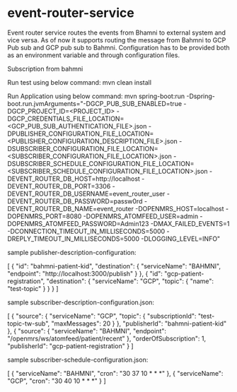 # event-router-service

Event router service routes the events from Bhamni to external system and vice versa. 
As of now it supports routing the message from Bahmni to GCP Pub sub and GCP pub sub to Bahmni.
Configuration has to be provided both as an environment variable and through configuration files.

Subscription from bahmni

Run test using below command:
mvn clean install

Run Application using below command:
mvn spring-boot:run -Dspring-boot.run.jvmArguments="-DGCP_PUB_SUB_ENABLED=true -DGCP_PROJECT_ID=<PROJECT_ID> -DGCP_CREDENTIALS_FILE_LOCATION=<GCP_PUB_SUB_AUTHENTICATION_FILE>.json -DPUBLISHER_CONFIGURATION_FILE_LOCATION=<PUBLISHER_CONFIGURATION_DESCRIPTION_FILE>.json -DSUBSCRIBER_CONFIGURATION_FILE_LOCATION=<SUBSCRIBER_CONFIGURATION_FILE_LOCATION>.json -DSUBSCRIBER_SCHEDULE_CONFIGURATION_FILE_LOCATION=<SUBSCRIBER_SCHEDULE_CONFIGURATION_FILE_LOCATION>.json -DEVENT_ROUTER_DB_HOST=http://localhost  -DEVENT_ROUTER_DB_PORT=3306 -DEVENT_ROUTER_DB_USERNAME=event_router_user -DEVENT_ROUTER_DB_PASSWORD=passw0rd -DEVENT_ROUTER_DB_NAME=event_router -DOPENMRS_HOST=localhost -DOPENMRS_PORT=8080 -DOPENMRS_ATOMFEED_USER=admin -DOPENMRS_ATOMFEED_PASSWORD=Admin123 -DMAX_FAILED_EVENTS=1 -DCONNECTION_TIMEOUT_IN_MILLISECONDS=5000 -DREPLY_TIMEOUT_IN_MILLISECONDS=5000 -DLOGGING_LEVEL=INFO"

sample publisher-description-configuration:

[
    {
        "id": "bahmni-patient-kid",
        "destination": {
        "serviceName": "BAHMNI",
        "endpoint": "http://localhost:3000/publish"
        }
    },
    {
        "id": "gcp-patient-registration",
        "destination": {
            "serviceName": "GCP",
            "topic": {
                "name": "test-topic"
            }
        }
    }
]


sample subscriber-description-configuration.json:

[
    {
        "source": {
            "serviceName": "GCP",
            "topic": {
                "subscriptionId": "test-topic-tw-sub",
                "maxMessages": 20
            }
        },
        "publisherId": "bahmni-patient-kid"
    },
    {
        "source": {
            "serviceName": "BAHMNI",
            "endpoint": "/openmrs/ws/atomfeed/patient/recent"
        },
        "orderOfSubscription": 1,
        "publisherId": "gcp-patient-registration"
    }
]

sample subscriber-schedule-configuration.json:

[
    {
        "serviceName": "BAHMNI",
        "cron": "30 37 10 * * *"
    },
    {
        "serviceName": "GCP",
        "cron": "30 40 10 * * *"
    }
]